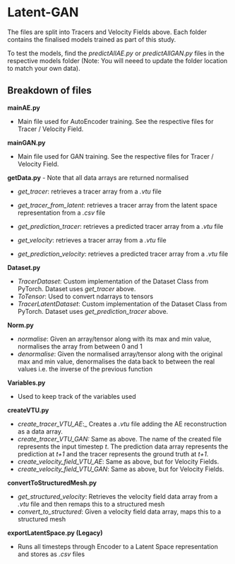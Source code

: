 # Latent-GAN
The files are split into Tracers and Velocity Fields above. Each folder contains the finalised models trained as part of this study.

To test the models, find the _predictAllAE.py_ or _predictAllGAN.py_ files in the respective models folder (Note: You will neeed to update the folder location to match your own data).

## Breakdown of files

**mainAE.py**
* Main file used for AutoEncoder training. See the respective files for Tracer / Velocity Field.

**mainGAN.py**
* Main file used for GAN training. See the respective files for Tracer / Velocity Field.

**getData.py** - Note that all data arrays are returned normalised
* _get_tracer_: retrieves a tracer array from a _.vtu_ file
* _get_tracer_from_latent_: retrieves a tracer array from the latent space representation from a _.csv_ file
* _get_prediction_tracer_: retrieves a predicted tracer array from a _.vtu_ file

* _get_velocity_: retrieves a tracer array from a _.vtu_ file
* _get_prediction_velocity_: retrieves a predicted tracer array from a _.vtu_ file

**Dataset.py**
* _TracerDataset_: Custom implementation of the Dataset Class from PyTorch. Dataset uses _get_tracer_ above. 
* _ToTensor_: Used to convert ndarrays to tensors
* _TracerLatentDataset_: Custom implementation of the Dataset Class from PyTorch. Dataset uses _get_prediction_tracer_ above. 

**Norm.py**
* _normalise_: Given an array/tensor along with its max and min value, normalises the array from between 0 and 1
* _denormalise_: Given the normalised array/tensor along with the original max and min value, denormalises the data back to between the real values i.e. the inverse of the previous function

**Variables.py** 
* Used to keep track of the variables used

**createVTU.py**
* _create_tracer_VTU_AE_:_ Creates a _.vtu_ file adding the AE reconstruction as a data array.
* _create_tracer_VTU_GAN:_ Same as above. The name of the created file represents the input timestep _t_. The prediction data array represents the prediction at _t+1_ and the tracer represents the ground truth at _t+1_.
* _create_velocity_field_VTU_AE_: Same as above, but for Velocity Fields.
* _create_velocity_field_VTU_GAN_: Same as above, but for Velocity Fields.

**convertToStructuredMesh.py**
* _get_structured_velocity_: Retrieves the velocity field data array from a _.vtu_ file and then remaps this to a structured mesh
* _convert_to_structured_: Given a velocity field data array, maps this to a structured mesh

**exportLatentSpace.py (Legacy)**
* Runs all timesteps through Encoder to a Latent Space representation and stores as _.csv_ files
